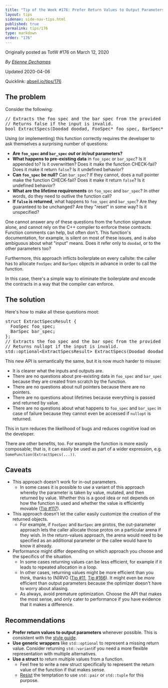 ```yaml
---
title: "Tip of the Week #176: Prefer Return Values to Output Parameters"
layout: tips
sidenav: side-nav-tips.html
published: true
permalink: tips/176
type: markdown
order: "176"
---
```


Originally posted as TotW #176 on March 12, 2020

*By [Etienne Dechamps](mailto:edechamps@google.com)*

Updated 2020-04-06

Quicklink: [abseil.io/tips/176](https://abseil.io/tips/176)


## The problem

Consider the following:

<pre class="prettyprint lang-cpp bad-code">
// Extracts the foo spec and the bar spec from the provided doodad.
// Returns false if the input is invalid.
bool ExtractSpecs(Doodad doodad, FooSpec* foo_spec, BarSpec* bar_spec);
</pre>

Using (or implementing) this function correctly requires the developer to ask
themselves a surprising number of questions:

-   **Are `foo_spec` and `bar_spec` *out* or *in/out* parameters?**
-   **What happens to pre-existing data** in `foo_spec` or `bar_spec`? Is it
    appended to? Is it overwritten? Does it make the function CHECK-fail? Does
    it make it return `false`? Is it undefined behavior?
-   **Can `foo_spec` be null?** Can `bar_spec`? If they cannot, does a null
    pointer make the function CHECK-fail? Does it make it return `false`? Is it
    undefined behavior?
-   **What are the lifetime requirements** on `foo_spec` and `bar_spec`? In
    other words, do they need to outlive the function call?
-   **If `false` is returned**, what happens to `foo_spec` and `bar_spec`? Are
    they guaranteed to be unchanged? Are they "reset" in some way? Is it
    unspecified?

One cannot answer any of these questions from the function signature alone, and
cannot rely on the C++ compiler to enforce these contracts. Function comments
can help, but often don't. This function's documentation, for example, is silent
on most of these issues, and is also ambiguous about what "input" means. Does it
refer only to `doodad`, or to the other parameters too?

Furthermore, this approach inflicts boilerplate on every callsite: the caller
has to allocate `FooSpec` and `BarSpec` objects in advance in order to call the
function.

In this case, there's a simple way to eliminate the boilerplate *and* encode the
contracts in a way that the compiler can enforce.

## The solution

Here's how to make all these questions moot:

<pre class="prettyprint lang-cpp code">
struct ExtractSpecsResult {
  FooSpec foo_spec;
  BarSpec bar_spec;
};
// Extracts the foo spec and the bar spec from the provided doodad.
// Returns nullopt if the input is invalid.
std::optional&lt;ExtractSpecsResult&gt; ExtractSpecs(Doodad doodad);
</pre>

This new API is semantically the same, but it is now much harder to misuse:

-   It is clearer what the inputs and outputs are.
-   There are no questions about pre-existing data in `foo_spec` and `bar_spec`
    because they are created from scratch by the function.
-   There are no questions about null pointers because there are no pointers.
-   There are no questions about lifetimes because everything is passed and
    returned by value.
-   There are no questions about what happens to `foo_spec` and `bar_spec` in
    case of failure because they cannot even be accessed if `nullopt` is
    returned.

This in turn reduces the likelihood of bugs and reduces cognitive load on the
developer.

There are other benefits, too. For example the function is more easily
composable; that is, it can easily be used as part of a wider expression, e.g.
`SomeFunction(ExtractSpecs(...))`.

## Caveats

-   This approach doesn't work for in-out parameters.
    -   In some cases it is possible to use a variant of this approach whereby
        the parameter is taken by value, mutated, and then returned by value.
        Whether this is a good idea or not depends on how the function is used
        and whether the value is efficiently movable ([Tip #117](/tips/117)).
-   This approach doesn't let the caller easily customize the creation of the
    returned objects.
    -   For example, if `FooSpec` and `BarSpec` are protos, the out-parameter
        approach lets the caller allocate those protos on a particular arena if
        they wish. In the return-values approach, the arena would need to be
        specified as an additional parameter or the callee would have to know it
        already.
-   Performance might differ depending on which approach you choose and the
    specifics of the situation.
    -   In some cases returning values can be less efficient, for example if it
        leads to repeated allocation in a loop.
    -   In other cases, returning values might be more efficient than you think,
        thanks to (N)RVO ([Tip #11](/tips/11), [Tip #166](/tips/166)). It might
        even be *more* efficient than output parameters because the optimizer
        doesn't have to worry about aliasing.
    -   As always, avoid premature optimization. Choose the API that makes the
        most sense, and only cater to performance if you have evidence that it
        makes a difference.

## Recommendations

-   **Prefer return values to output parameters** whenever possible. This is
    consistent with the
    [style guide](https://google.github.io/styleguide/cppguide.html#Output_Parameters).
-   **Use generic wrappers** like `std::optional` to represent a missing return
    value. Consider returning `std::variant`if you need a more flexible
    representation with multiple alternatives.
-   **Use a struct** to return multiple values from a function.
    -   Feel free to write a new struct specifically to represent the return
        value of the function if that makes sense.
    -   [Resist](https://google.github.io/styleguide/cppguide.html#Structs_vs._Tuples)
        the temptation to use `std::pair` or `std::tuple` for this purpose.
